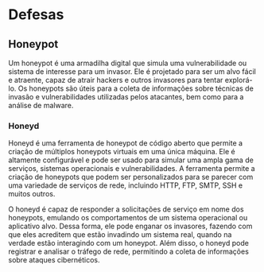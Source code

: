 # Defesas

## Honeypot

Um honeypot é uma armadilha digital que simula uma vulnerabilidade ou sistema de interesse para um invasor. Ele é projetado para ser um alvo fácil e atraente, capaz de atrair hackers e outros invasores para tentar explorá-lo. Os honeypots são úteis para a coleta de informações sobre técnicas de invasão e vulnerabilidades utilizadas pelos atacantes, bem como para a análise de malware.

### Honeyd

Honeyd é uma ferramenta de honeypot de código aberto que permite a criação de múltiplos honeypots virtuais em uma única máquina. Ele é altamente configurável e pode ser usado para simular uma ampla gama de serviços, sistemas operacionais e vulnerabilidades. A ferramenta permite a criação de honeypots que podem ser personalizados para se parecer com uma variedade de serviços de rede, incluindo HTTP, FTP, SMTP, SSH e muitos outros.

O honeyd é capaz de responder a solicitações de serviço em nome dos honeypots, emulando os comportamentos de um sistema operacional ou aplicativo alvo. Dessa forma, ele pode enganar os invasores, fazendo com que eles acreditem que estão invadindo um sistema real, quando na verdade estão interagindo com um honeypot. Além disso, o honeyd pode registrar e analisar o tráfego de rede, permitindo a coleta de informações sobre ataques cibernéticos.


